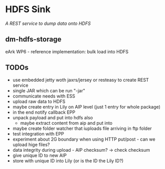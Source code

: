 HDFS Sink 
=========
*A REST service to dump data onto HDFS*

dm-hdfs-storage
---------------
eArk WP6 - reference implementation: bulk load into HDFS

TODOs
------
- use embedded jetty woth jaxrs/jersey or resteasy to create REST service
- single JAR which can be run "-jar"
- communicate needs with ESS
- upload raw data to HDFS
- maybe create entry in Lily on AIP level (just 1 entry for whole package)
- in the end notify callback EPP
- unpack payload and put into hdfs also
  - maybe extract content from aip and put into
- maybe create folder watcher that iuploads file arriving in ftp folder
- test integration with EPP
- experiment about 2G boundary when using HTTP put/post - can we upload hige files?
- data integrity during upload - AIP checksum? -> check checksum
- give unique ID to new AIP
- store with unique ID into Lily (or is the ID the Lily ID?)
